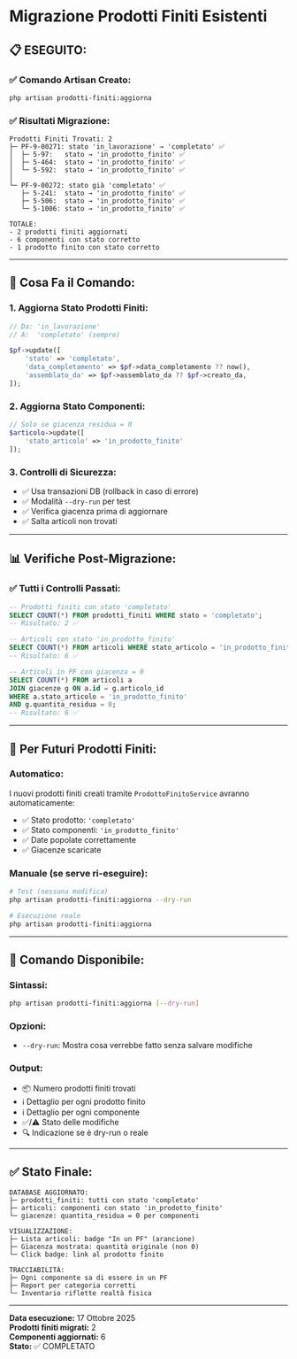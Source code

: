# Migrazione Prodotti Finiti Esistenti

## 📋 **ESEGUITO:**

### ✅ **Comando Artisan Creato:**
```bash
php artisan prodotti-finiti:aggiorna
```

### ✅ **Risultati Migrazione:**

```
Prodotti Finiti Trovati: 2
├─ PF-9-00271: stato 'in_lavorazione' → 'completato' ✅
│  ├─ 5-97:   stato → 'in_prodotto_finito' ✅
│  ├─ 5-464:  stato → 'in_prodotto_finito' ✅
│  └─ 5-592:  stato → 'in_prodotto_finito' ✅
│
└─ PF-9-00272: stato già 'completato' ✅
   ├─ 5-241:  stato → 'in_prodotto_finito' ✅
   ├─ 5-506:  stato → 'in_prodotto_finito' ✅
   └─ 5-1006: stato → 'in_prodotto_finito' ✅

TOTALE:
- 2 prodotti finiti aggiornati
- 6 componenti con stato corretto
- 1 prodotto finito con stato corretto
```

---

## 🔧 **Cosa Fa il Comando:**

### 1. **Aggiorna Stato Prodotti Finiti:**
```php
// Da: 'in_lavorazione'
// A:  'completato' (sempre)

$pf->update([
    'stato' => 'completato',
    'data_completamento' => $pf->data_completamento ?? now(),
    'assemblato_da' => $pf->assemblato_da ?? $pf->creato_da,
]);
```

### 2. **Aggiorna Stato Componenti:**
```php
// Solo se giacenza_residua = 0
$articolo->update([
    'stato_articolo' => 'in_prodotto_finito'
]);
```

### 3. **Controlli di Sicurezza:**
- ✅ Usa transazioni DB (rollback in caso di errore)
- ✅ Modalità `--dry-run` per test
- ✅ Verifica giacenza prima di aggiornare
- ✅ Salta articoli non trovati

---

## 📊 **Verifiche Post-Migrazione:**

### ✅ **Tutti i Controlli Passati:**

```sql
-- Prodotti finiti con stato 'completato'
SELECT COUNT(*) FROM prodotti_finiti WHERE stato = 'completato';
-- Risultato: 2 ✅

-- Articoli con stato 'in_prodotto_finito'
SELECT COUNT(*) FROM articoli WHERE stato_articolo = 'in_prodotto_finito';
-- Risultato: 6 ✅

-- Articoli in PF con giacenza = 0
SELECT COUNT(*) FROM articoli a
JOIN giacenze g ON a.id = g.articolo_id
WHERE a.stato_articolo = 'in_prodotto_finito'
AND g.quantita_residua = 0;
-- Risultato: 6 ✅
```

---

## 🚀 **Per Futuri Prodotti Finiti:**

### **Automatico:**
I nuovi prodotti finiti creati tramite `ProdottoFinitoService` avranno automaticamente:
- ✅ Stato prodotto: `'completato'`
- ✅ Stato componenti: `'in_prodotto_finito'`
- ✅ Date popolate correttamente
- ✅ Giacenze scaricate

### **Manuale (se serve ri-eseguire):**
```bash
# Test (nessuna modifica)
php artisan prodotti-finiti:aggiorna --dry-run

# Esecuzione reale
php artisan prodotti-finiti:aggiorna
```

---

## 📝 **Comando Disponibile:**

### **Sintassi:**
```bash
php artisan prodotti-finiti:aggiorna [--dry-run]
```

### **Opzioni:**
- `--dry-run`: Mostra cosa verrebbe fatto senza salvare modifiche

### **Output:**
- 📦 Numero prodotti finiti trovati
- ℹ️ Dettaglio per ogni prodotto finito
- ℹ️ Dettaglio per ogni componente
- ✅/⚠️ Stato delle modifiche
- 🔍 Indicazione se è dry-run o reale

---

## ✅ **Stato Finale:**

```
DATABASE AGGIORNATO:
├─ prodotti_finiti: tutti con stato 'completato'
├─ articoli: componenti con stato 'in_prodotto_finito'
└─ giacenze: quantita_residua = 0 per componenti

VISUALIZZAZIONE:
├─ Lista articoli: badge "In un PF" (arancione)
├─ Giacenza mostrata: quantità originale (non 0)
└─ Click badge: link al prodotto finito

TRACCIABILITÀ:
├─ Ogni componente sa di essere in un PF
├─ Report per categoria corretti
└─ Inventario riflette realtà fisica
```

---

**Data esecuzione:** 17 Ottobre 2025  
**Prodotti finiti migrati:** 2  
**Componenti aggiornati:** 6  
**Stato:** ✅ COMPLETATO





